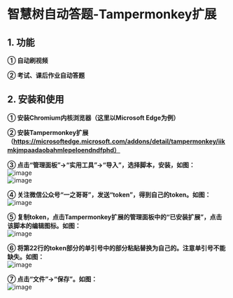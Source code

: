 # 智慧树自动答题-Tampermonkey扩展

## 1. 功能
   **① 自动刷视频**  
     
   **② 考试、课后作业自动答题**  

## 2. 安装和使用
   **① 安装Chromium内核浏览器（这里以Microsoft Edge为例）**  
     
   **② 安装Tampermonkey扩展（https://microsoftedge.microsoft.com/addons/detail/tampermonkey/iikmkjmpaadaobahmlepeloendndfphd）**  
     
   **③ 点击“管理面板”->“实用工具”->“导入”，选择脚本，安装，如图：**  
   ![image](https://user-images.githubusercontent.com/69568351/228010349-591b5579-6f33-40d8-b53f-d84273b79341.png)  
   ![image](https://user-images.githubusercontent.com/69568351/228011191-660d1d4e-4afc-445f-92f5-192d69d4a6ad.png)  
     
   **④ 关注微信公众号“一之哥哥”，发送“token”，得到自己的token。如图：**  
   ![image](https://user-images.githubusercontent.com/69568351/228010985-9c965dde-dc07-4aeb-9788-ca72bf1a86f1.png)  
     
   **⑤ 复制token，点击Tampermonkey扩展的管理面板中的“已安装扩展”，点击该脚本的编辑图标。如图：**  
   ![image](https://user-images.githubusercontent.com/69568351/228011370-34805492-407e-4d4a-a90d-409a691068d6.png)  
     
   **⑥ 将第22行的token部分的单引号中的部分粘贴替换为自己的。注意单引号不能缺失。如图：**  
   ![image](https://user-images.githubusercontent.com/69568351/228013105-aac904d0-f5f9-4bea-98a8-5f9a4d3ded5e.png)  
     
   **⑦ 点击“文件”->“保存”。如图：**  
   ![image](https://user-images.githubusercontent.com/69568351/228013359-67f38216-8715-4a05-af0b-94288f8ea9be.png)
